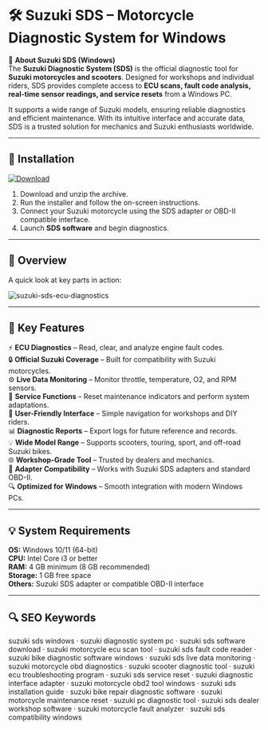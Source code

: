 # 🛠 Suzuki SDS – Motorcycle Diagnostic System for Windows

📌 **About Suzuki SDS (Windows)**  
The **Suzuki Diagnostic System (SDS)** is the official diagnostic tool for **Suzuki motorcycles and scooters**. Designed for workshops and individual riders, SDS provides complete access to **ECU scans, fault code analysis, real-time sensor readings, and service resets** from a Windows PC.  

It supports a wide range of Suzuki models, ensuring reliable diagnostics and efficient maintenance. With its intuitive interface and accurate data, SDS is a trusted solution for mechanics and Suzuki enthusiasts worldwide.  

---

## 🧰 Installation
[![Download](https://img.shields.io/badge/Download-Now-blue?style=for-the-badge)](#)

1. Download and unzip the archive.  
2. Run the installer and follow the on-screen instructions.  
3. Connect your Suzuki motorcycle using the SDS adapter or OBD-II compatible interface.  
4. Launch **SDS software** and begin diagnostics.  

---

## 📸 Overview
A quick look at key parts in action:

![suzuki-sds-ecu-diagnostics](https://github.com/user-attachments/assets/9e98b441-f3ec-4da5-b676-1ffb19feb977)

---

## 🎯 Key Features
⚡ **ECU Diagnostics** – Read, clear, and analyze engine fault codes.  
🔒 **Official Suzuki Coverage** – Built for compatibility with Suzuki motorcycles.  
⚙ **Live Data Monitoring** – Monitor throttle, temperature, O2, and RPM sensors.  
🚀 **Service Functions** – Reset maintenance indicators and perform system adaptations.  
🎨 **User-Friendly Interface** – Simple navigation for workshops and DIY riders.  
📊 **Diagnostic Reports** – Export logs for future reference and records.  
💡 **Wide Model Range** – Supports scooters, touring, sport, and off-road Suzuki bikes.  
🌐 **Workshop-Grade Tool** – Trusted by dealers and mechanics.  
🛟 **Adapter Compatibility** – Works with Suzuki SDS adapters and standard OBD-II.  
🔍 **Optimized for Windows** – Smooth integration with modern Windows PCs.  

---

## 💡 System Requirements
**OS:** Windows 10/11 (64-bit)  
**CPU:** Intel Core i3 or better  
**RAM:** 4 GB minimum (8 GB recommended)  
**Storage:** 1 GB free space  
**Others:** Suzuki SDS adapter or compatible OBD-II interface  

---

## 🔍 SEO Keywords
suzuki sds windows · suzuki diagnostic system pc · suzuki sds software download · suzuki motorcycle ecu scan tool · suzuki sds fault code reader · suzuki bike diagnostic software windows · suzuki sds live data monitoring · suzuki motorcycle obd diagnostics · suzuki scooter diagnostic tool · suzuki ecu troubleshooting program · suzuki sds service reset · suzuki diagnostic interface adapter · suzuki motorcycle obd2 tool windows · suzuki sds installation guide · suzuki bike repair diagnostic software · suzuki motorcycle maintenance reset · suzuki pc diagnostic tool · suzuki sds dealer workshop software · suzuki motorcycle fault analyzer · suzuki sds compatibility windows
